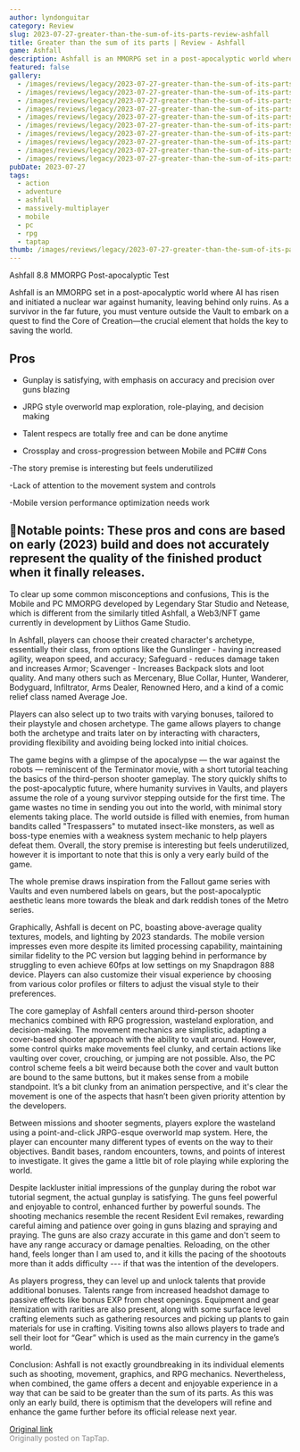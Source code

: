 ```yaml
---
author: lyndonguitar
category: Review
slug: 2023-07-27-greater-than-the-sum-of-its-parts-review-ashfall
title: Greater than the sum of its parts | Review - Ashfall
game: Ashfall
description: Ashfall is an MMORPG set in a post-apocalyptic world where AI has risen and initiated a nuclear war against humanity, leaving behind only ruins. As a survivor in the far future, you must venture outside the Vault to embark on a quest to find the Core of Creation—the crucial element that holds the key to saving the world.
featured: false
gallery:
  - /images/reviews/legacy/2023-07-27-greater-than-the-sum-of-its-parts--review---ashfall-0.avif
  - /images/reviews/legacy/2023-07-27-greater-than-the-sum-of-its-parts--review---ashfall-1.avif
  - /images/reviews/legacy/2023-07-27-greater-than-the-sum-of-its-parts--review---ashfall-2.avif
  - /images/reviews/legacy/2023-07-27-greater-than-the-sum-of-its-parts--review---ashfall-3.avif
  - /images/reviews/legacy/2023-07-27-greater-than-the-sum-of-its-parts--review---ashfall-4.avif
  - /images/reviews/legacy/2023-07-27-greater-than-the-sum-of-its-parts--review---ashfall-5.avif
  - /images/reviews/legacy/2023-07-27-greater-than-the-sum-of-its-parts--review---ashfall-6.avif
  - /images/reviews/legacy/2023-07-27-greater-than-the-sum-of-its-parts--review---ashfall-7.avif
  - /images/reviews/legacy/2023-07-27-greater-than-the-sum-of-its-parts--review---ashfall-8.avif
  - /images/reviews/legacy/2023-07-27-greater-than-the-sum-of-its-parts--review---ashfall-9.avif
pubDate: 2023-07-27
tags:
  - action
  - adventure
  - ashfall
  - massively-multiplayer
  - mobile
  - pc
  - rpg
  - taptap
thumb: /images/reviews/legacy/2023-07-27-greater-than-the-sum-of-its-parts--review---ashfall-0.avif
---
```


Ashfall
8.8
MMORPG
Post-apocalyptic
Test

Ashfall is an MMORPG set in a post-apocalyptic world where AI has risen and initiated a nuclear war against humanity, leaving behind only ruins. As a survivor in the far future, you must venture outside the Vault to embark on a quest to find the Core of Creation—the crucial element that holds the key to saving the world.




## Pros



- Gunplay is satisfying, with emphasis on accuracy and precision over guns blazing


- JRPG style overworld map exploration, role-playing, and decision making


- Talent respecs are totally free and can be done anytime


- Crossplay and cross-progression between Mobile and PC## Cons


-The story premise is interesting but feels underutilized

-Lack of attention to the movement system and controls

-Mobile version performance optimization needs work


## 📝Notable points: These pros and cons are based on early (2023) build and does not accurately represent the quality of the finished product when it finally releases.

To clear up some common misconceptions and confusions, This is the Mobile and PC MMORPG developed by Legendary Star Studio and Netease, which is different from the similarly titled Ashfall, a Web3/NFT game currently in development by Liithos Game Studio.

In Ashfall, players can choose their created character's archetype, essentially their class, from options like the Gunslinger - having increased agility, weapon speed, and accuracy; Safeguard - reduces damage taken and increases Armor; Scavenger - Increases Backpack slots and loot quality. And many others such as Mercenary, Blue Collar, Hunter, Wanderer, Bodyguard, Infiltrator, Arms Dealer, Renowned Hero, and a kind of a comic relief class named Average Joe.

Players can also select up to two traits with varying bonuses, tailored to their playstyle and chosen archetype. The game allows players to change both the archetype and traits later on by interacting with characters, providing flexibility and avoiding being locked into initial choices.

The game begins with a glimpse of the apocalypse — the war against the robots — reminiscent of the Terminator movie, with a short tutorial teaching the basics of the third-person shooter gameplay. The story quickly shifts to the post-apocalyptic future, where humanity survives in Vaults, and players assume the role of a young survivor stepping outside for the first time. The game wastes no time in sending you out into the world, with minimal story elements taking place. The world outside is filled with enemies, from human bandits called "Trespassers" to mutated insect-like monsters, as well as boss-type enemies with a weakness system mechanic to help players defeat them. Overall, the story premise is interesting but feels underutilized, however it is important to note that this is only a very early build of the game.

The whole premise draws inspiration from the Fallout game series with Vaults and even numbered labels on gears, but the post-apocalyptic aesthetic leans more towards the bleak and dark reddish tones of the Metro series.

Graphically, Ashfall is decent on PC, boasting above-average quality textures, models, and lighting by 2023 standards. The mobile version impresses even more despite its limited processing capability, maintaining similar fidelity to the PC version but lagging behind in performance by struggling to even achieve 60fps at low settings on my Snapdragon 888 device. Players can also customize their visual experience by choosing from various color profiles or filters to adjust the visual style to their preferences.

The core gameplay of Ashfall centers around third-person shooter mechanics combined with RPG progression, wasteland exploration, and decision-making. The movement mechanics are simplistic, adapting a cover-based shooter approach with the ability to vault around. However, some control quirks make movements feel clunky, and certain actions like vaulting over cover, crouching, or jumping are not possible. Also, the PC control scheme feels a bit weird because both the cover and vault button are bound to the same buttons, but it makes sense from a mobile standpoint. It’s a bit clunky from an animation perspective, and it's clear the movement is one of the aspects that hasn’t been given priority attention by the developers.

Between missions and shooter segments, players explore the wasteland using a point-and-click JRPG-esque overworld map system. Here, the player can encounter many different types of events on the way to their objectives. Bandit bases, random encounters, towns, and points of interest to investigate. It gives the game a little bit of role playing while exploring the world.

Despite lackluster initial impressions of the gunplay during the robot war tutorial segment, the actual gunplay is satisfying. The guns feel powerful and enjoyable to control, enhanced further by powerful sounds. The shooting mechanics resemble the recent Resident Evil remakes, rewarding careful aiming and patience over going in guns blazing and spraying and praying. The guns are also crazy accurate in this game and don't seem to have any range accuracy or damage penalties. Reloading, on the other hand, feels longer than I am used to, and it kills the pacing of the shootouts more than it adds difficulty --- if that was the intention of the developers.

As players progress, they can level up and unlock talents that provide additional bonuses. Talents range from increased headshot damage to passive effects like bonus EXP from chest openings. Equipment and gear itemization with rarities are also present, along with some surface level crafting elements such as gathering resources and picking up plants to gain materials for use in crafting. Visiting towns also allows players to trade and sell their loot for “Gear” which is used as the main currency in the game’s world.

Conclusion:
Ashfall is not exactly groundbreaking in its individual elements such as shooting, movement, graphics, and RPG mechanics. Nevertheless, when combined, the game offers a decent and enjoyable experience in a way that can be said to be greater than the sum of its parts. As this was only an early build, there is optimism that the developers will refine and enhance the game further before its official release next year.

[Original link](https://www.taptap.io/post/6058672)<br><span style="font-size: 0.95em; color: #888;">Originally posted on TapTap.</span>
